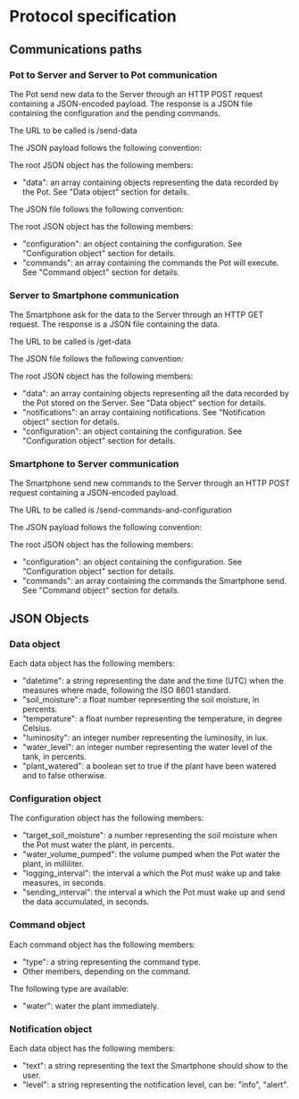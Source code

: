 # Protocol specification

## Communications paths

### Pot to Server and Server to Pot communication

The Pot send new data to the Server through an HTTP POST request containing a JSON-encoded payload. The response is a JSON file containing the configuration and the pending commands.

The URL to be called is /send-data

The JSON payload follows the following convention:

The root JSON object has the following members:
 - "data": an array containing objects representing the data recorded by the Pot. See "Data object" section for details.
 
The JSON file follows the following convention:

The root JSON object has the following members:
 - "configuration": an object containing the configuration. See "Configuration object" section for details.
 - "commands": an array containing the commands the Pot will execute. See "Command object" section for details.

### Server to Smartphone communication

The Smartphone ask for the data to the Server through an HTTP GET request. The response is a JSON file containing the data.

The URL to be called is /get-data

The JSON file follows the following convention:

The root JSON object has the following members:
 - "data": an array containing objects representing all the data recorded by the Pot stored on the Server. See "Data object" section for details.
 - "notifications": an array containing notifications. See "Notification object" section for details.
 - "configuration": an object containing the configuration. See "Configuration object" section for details.
 
### Smartphone to Server communication

The Smartphone send new commands to the Server through an HTTP POST request containing a JSON-encoded payload.

The URL to be called is /send-commands-and-configuration

The JSON payload follows the following convention:

The root JSON object has the following members:
 - "configuration": an object containing the configuration. See "Configuration object" section for details.
 - "commands": an array containing the commands the Smartphone send. See "Command object" section for details.
 
## JSON Objects
 
### Data object

Each data object has the following members:
 - "datetime": a string representing the date and the time (UTC) when the measures where made, following the ISO 8601 standard.
 - "soil_moisture": a float number representing the soil moisture, in percents.
 - "temperature": a float number representing the temperature, in degree Celsius.
 - "luminosity": an integer number representing the luminosity, in lux.
 - "water_level": an integer number representing the water level of the tank, in percents.
 - "plant_watered": a boolean set to true if the plant have been watered and to false otherwise.
 
### Configuration object

The configuration object has the following members:
 - "target_soil_moisture": a number representing the soil moisture when the Pot must water the plant, in percents.
 - "water_volume_pumped": the volume pumped when the Pot water the plant, in milliliter.
 - "logging_interval": the interval a which the Pot must wake up and take measures, in seconds.
 - "sending_interval": the interval a which the Pot must wake up and send the data accumulated, in seconds.

### Command object
 
Each command object has the following members:
 - "type": a string representing the command type.
 - Other members, depending on the command.
 
The following type are available:
 - "water": water the plant immediately.
 
### Notification object

Each data object has the following members:
 - "text": a string representing the text the Smartphone should show to the user.
 - "level": a string representing the notification level, can be: "info", "alert".
